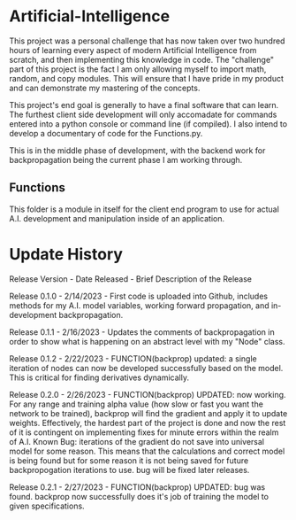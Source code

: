 # Artificial-Intelligence
This project was a personal challenge that has now taken over two hundred hours of learning every aspect of modern Artificial Intelligence from scratch, and then implementing this knowledge in code. The "challenge" part of this project is the fact I am only allowing myself to import math, random, and copy modules. This will ensure that I have pride in my product and can demonstrate my mastering of the concepts.  

This project's end goal is generally to have a final software that can learn. The furthest client side development will only accomadate for commands entered into a python console or command line (if compiled). I also intend to develop a documentary of code for the Functions.py. 

This is in the middle phase of development, with the backend work for backpropagation being the current phase I am working through. 

## Functions 
This folder is a module in itself for the client end program to use for actual A.I. development and manipulation inside of an application. 


# Update History 

Release Version - Date Released - Brief Description of the Release 

Release 0.1.0 - 2/14/2023 - First code is uploaded into Github, includes methods for my A.I. model variables, working forward propagation, and in-development          backpropagation. 

Release 0.1.1 - 2/16/2023 - Updates the comments of backpropagation in order to show what is happening on an abstract level with my "Node" class. 

Release 0.1.2 - 2/22/2023 - FUNCTION(backprop) updated: a single iteration of nodes can now be developed successfully based on the model. This is critical for finding derivatives dynamically. 

Release 0.2.0 - 2/26/2023 - FUNCTION(backprop) UPDATED: now working. For any range and training alpha value (how slow or fast you want the network to be trained), backprop will find the gradient and apply it to update weights. Effectively, the hardest part of the project is done and now the rest of it is contingent on implementing fixes for minute errors within the realm of A.I. Known Bug: iterations of the gradient do not save into universal model for some reason. This means that the calculations and correct model is being found but for some reason it is not being saved for future backpropogation iterations to use. bug will be fixed later releases.

Release 0.2.1 - 2/27/2023 - FUNCTION(backprop) UPDATED: bug was found. backprop now successfully does it's job of training the model to given specifications. 
